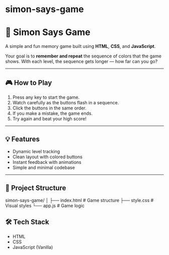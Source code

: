 # simon-says-game

# 🧠 Simon Says Game

A simple and fun memory game built using **HTML**, **CSS**, and **JavaScript**.

Your goal is to **remember and repeat** the sequence of colors that the game shows. With each level, the sequence gets longer — how far can you go?

---

## 🎮 How to Play

1. Press any key to start the game.
2. Watch carefully as the buttons flash in a sequence.
3. Click the buttons in the same order.
4. If you make a mistake, the game ends.
5. Try again and beat your high score!

---

## 💡 Features

- Dynamic level tracking
- Clean layout with colored buttons
- Instant feedback with animations
- Simple and minimal codebase

---

## 📁 Project Structure

simon-says-game/
│
├── index.html # Game structure
├── style.css # Visual styles
└── app.js # Game logic


## 🛠️ Tech Stack

- HTML
- CSS
- JavaScript (Vanilla)
